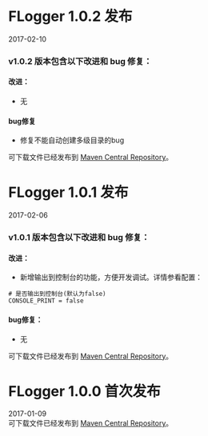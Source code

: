 # FLogger 1.0.2 发布  
2017-02-10  
### v1.0.2 版本包含以下改进和 bug 修复：  
#### 改进：  
* 无  

#### bug修复  
* 修复不能自动创建多级目录的bug  

可下载文件已经发布到 [Maven Central Repository](http://repo1.maven.org/maven2/com/github/cyfonly/flogger/1.0.2/)。
  
  
# FLogger 1.0.1 发布
2017-02-06
### v1.0.1 版本包含以下改进和 bug 修复：
#### 改进：
* 新增输出到控制台的功能，方便开发调试。详情参看配置：  
```
# 是否输出到控制台(默认为false)
CONSOLE_PRINT = false
```
  
#### bug修复：
* 无 
  
可下载文件已经发布到 [Maven Central Repository](http://repo1.maven.org/maven2/com/github/cyfonly/flogger/1.0.1/)。
  
  
  
# FLogger 1.0.0 首次发布
2017-01-09  
可下载文件已经发布到 [Maven Central Repository](http://repo1.maven.org/maven2/com/github/cyfonly/flogger/1.0.0/)。
